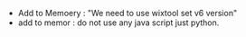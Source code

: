 - Add to Memoery : "We need to use wixtool set v6 version"
- add to memor : do not use any java script just python.